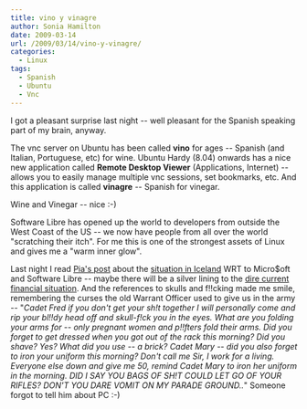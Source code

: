 ```yaml
---
title: vino y vinagre
author: Sonia Hamilton
date: 2009-03-14
url: /2009/03/14/vino-y-vinagre/
categories:
  - Linux
tags:
  - Spanish
  - Ubuntu
  - Vnc
---
```

I got a pleasant surprise last night -- well pleasant for the Spanish spea[][1]king part of my brain, anyway.

<!--more-->

The vnc server on Ubuntu has been called **vino** for ages -- Spanish (and Italian, Portuguese, etc) for wine. Ubuntu Hardy (8.04) onwards has a nice new application called **Remote Desktop Viewer** (Applications, Internet) -- allows you to easily manage multiple vnc sessions, set bookmarks, etc. And this application is called **vinagre** -- Spanish for vinegar.

Wine and Vinegar -- nice :-)

Software Libre has opened up the world to developers from outside the West Coast of the US -- we now have people from all over the world "scratching their itch". For me this is one of the strongest assets of Linux and gives me a "warm inner glow".

Last night I read [Pia's post][1] about the [situation in Iceland][2] WRT to Micro$oft and Software Libre -- maybe there will be a silver lining to the [dire current financial situation][3]. And the references to skulls and f!!cking made me smile, remembering the curses the old Warrant Officer used to give us in the army -- "*Cadet Fred if you don't get your sh!t together I will personally come and rip your bl!!dy head off and skull-f!ck you in the eyes. What are you folding your arms for -- only pregnant women and p!!fters fold their arms. Did you forget to get dressed when you got out of the rack this morning? Did you shave? Yes? What did you use -- a brick? Cadet Mary -- did you also forget to iron your uniform this morning? Don't call me Sir, I work for a living. Everyone else down and give me 50, remind Cadet Mary to iron her uniform in the morning. DID I SAY YOU BAGS OF SH!T COULD LET GO OF YOUR RIFLES? DON'T YOU DARE VOMIT ON MY PARADE GROUND..*" Someone forgot to tell him about PC :-)

 [1]: http://pipka.org/blog/2009/03/12/iceland-software-resellers-being-screwed-by-disappearing-clients-and-licensing-contracts/
 [2]: http://smari.yaxic.org/blag/2009/03/06/microsoft-skull-fucks-icelands-economy-contracts-syphilis/
 [3]: http://theautomaticearth.blogspot.com/
